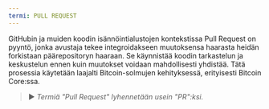 ```yaml
---
termi: PULL REQUEST
---
```


GitHubin ja muiden koodin isännöintialustojen kontekstissa Pull Request on pyyntö, jonka avustaja tekee integroidakseen muutoksensa haarasta heidän forkistaan päärepositoryn haaraan. Se käynnistää koodin tarkastelun ja keskustelun ennen kuin muutokset voidaan mahdollisesti yhdistää. Tätä prosessia käytetään laajalti Bitcoin-solmujen kehityksessä, erityisesti Bitcoin Core:ssa.

> ► *Termiä "Pull Request" lyhennetään usein "PR":ksi.*